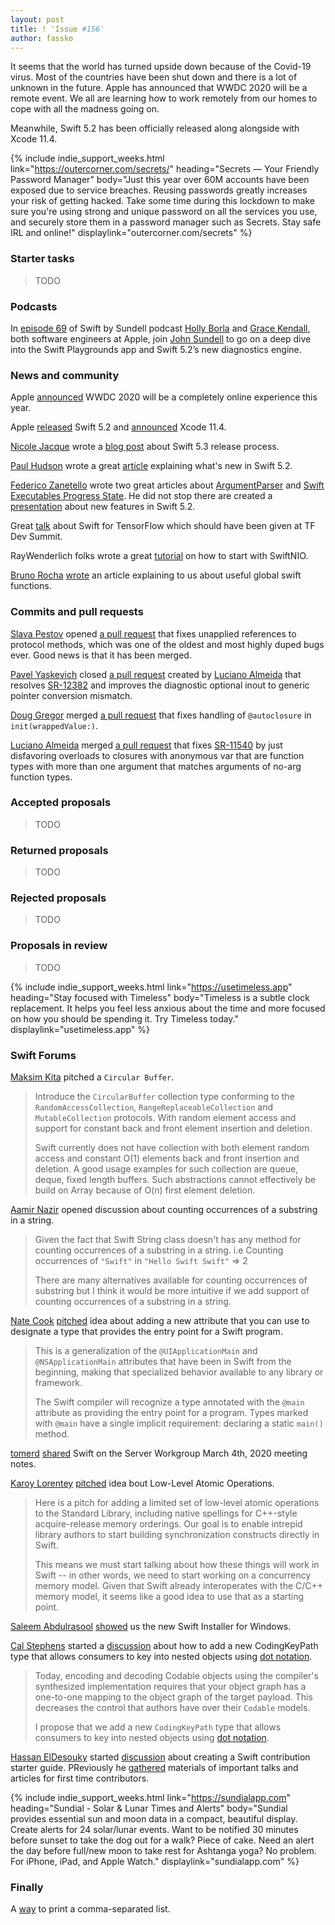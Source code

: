```yaml
---
layout: post
title: ! 'Issue #156'
author: fassko
---
```


It seems that the world has turned upside down because of the Covid-19 virus. Most of the countries have been shut down and there is a lot of unknown in the future.
Apple has announced that WWDC 2020 will be a remote event. We all are learning how to work remotely from our homes to cope with all the madness going on.

Meanwhile, Swift 5.2 has been officially released along alongside with Xcode 11.4.

<!--excerpt-->

{% include indie_support_weeks.html link="https://outercorner.com/secrets/" heading="Secrets — Your Friendly Password Manager" body="Just this year over 60M accounts have been exposed due to service breaches. Reusing passwords greatly increases your risk of getting hacked. Take some time during this lockdown to make sure you're using strong and unique password on all the services you use, and securely store them in a password manager such as Secrets. Stay safe IRL and online!" displaylink="outercorner.com/secrets" %}

### Starter tasks

> TODO

### Podcasts

In [episode 69](https://www.swiftbysundell.com/podcast/69/) of Swift by Sundell podcast [Holly Borla](https://twitter.com/hollyborla) and [Grace Kendall](https://twitter.com/gracekendall26), both software engineers at Apple, join [John Sundell](https://twitter.com/johnsundell) to go on a deep dive into the Swift Playgrounds app and Swift 5.2’s new diagnostics engine.

### News and community

Apple [announced](https://developer.apple.com/wwdc20/) WWDC 2020 will be a completely online experience this year.

Apple [released](https://swift.org/blog/swift-5-2-released/) Swift 5.2 and [announced](https://developer.apple.com/documentation/xcode_release_notes/xcode_11_4_release_notes) Xcode 11.4.

[Nicole Jacque](https://github.com/najacque/) wrote a [blog post](https://swift.org/blog/5-3-release-process/) about Swift 5.3 release process.

[Paul Hudson](https://twitter.com/twostraws) wrote a great [article](https://www.hackingwithswift.com/articles/212/whats-new-in-swift-5-2) explaining what's new in Swift 5.2.

[Federico Zanetello](https://twitter.com/zntfdr) wrote two great articles about [ArgumentParser](https://www.fivestars.blog/code/a-look-into-argument-parser.html) and [Swift Executables Progress State](https://www.fivestars.blog/code/executables-progress.html).
He did not stop there are created a [presentation](https://speakerdeck.com/zntfdr/whats-new-in-swift-5-dot-2) about new features in Swift 5.2.

Great [talk](https://drive.google.com/file/d/1gI6Zk2jS0-MNkckYBnRFNtVCHoGKHWct/view) about Swift for TensorFlow which should have been given at TF Dev Summit.

RayWenderlich folks wrote a great [tutorial](https://www.raywenderlich.com/8016626-swiftnio-tutorial-practical-guide-for-asynchronous-problems) on how to start with SwiftNIO.

[Bruno Rocha](https://twitter.com/rockbruno_) [wrote](https://swiftrocks.com/useful-global-swift-functions.html) an article explaining to us about useful global swift functions.


### Commits and pull requests

[Slava Pestov](https://twitter.com/slava_pestov) opened [a pull request](https://github.com/apple/swift/pull/28698) that fixes unapplied references to protocol methods, which was one of the oldest and most highly duped bugs ever. Good news is that it has been merged.

[Pavel Yaskevich](https://github.com/xedin) closed [a pull request](https://github.com/apple/swift/pull/30627) created by [Luciano Almeida](https://github.com/LucianoPAlmeida) that resolves [SR-12382](https://bugs.swift.org/browse/SR-12382) and improves the diagnostic optional inout to generic pointer conversion mismatch.

[Doug Gregor](https://twitter.com/dgregor79) merged [a pull request](https://github.com/apple/swift/pull/30537) that fixes handling of `@autoclosure` in `init(wrappedValue:)`.

[Luciano Almeida](https://github.com/LucianoPAlmeida) merged [a pull request](https://github.com/apple/swift/pull/30440) that fixes [SR-11540](https://bugs.swift.org/browse/SR-11540) by just disfavoring overloads to closures with anonymous var that are function types with more than one argument that matches arguments of no-arg function types.

### Accepted proposals

> TODO

### Returned proposals

> TODO

### Rejected proposals

> TODO

### Proposals in review

> TODO

{% include indie_support_weeks.html link="https://usetimeless.app" heading="Stay focused with Timeless" body="Timeless is a subtle clock replacement. It helps you feel less anxious about the time and more focused on how you should be spending it. Try Timeless today." displaylink="usetimeless.app" %}

### Swift Forums

[Maksim Kita](https://github.com/kitaisreal) pitched a `Circular Buffer`.

> Introduce the `CircularBuffer` collection type conforming to the `RandomAccessCollection`,
`RangeReplaceableCollection` and `MutableCollection` protocols. With random element
access and support for constant back and front element insertion and deletion.
> 
> Swift currently does not have collection with both element random access
and constant O(1) elements back and front insertion and deletion. A good
usage examples for such collection are queue, deque, fixed length buffers.
Such abstractions cannot effectively be build on Array because of O(n) first element deletion.

[Aamir Nazir](https://forums.swift.org/u/aamir-nazir) opened discussion about counting occurrences of a substring in a string.

> Given the fact that Swift String class doesn't has any method for counting occurrences of a substring in a string. i.e
> Counting occurrences of `"Swift"` in `"Hello Swift Swift"` => 2
> 
> There are many alternatives available for counting occurrences of substring but I think it would be more intuitive if we add support of counting occurrences of a substring in a string.

[Nate Cook](https://twitter.com/nnnnnnnn) [pitched](https://forums.swift.org/t/main-type-based-program-execution/34624) idea about adding a new attribute that you can use to designate a type that provides the entry point for a Swift program.

> This is a generalization of the `@UIApplicationMain` and `@NSApplicationMain` attributes that have been in Swift from the beginning, making that specialized behavior available to any library or framework.
> 
> The Swift compiler will recognize a type annotated with the `@main` attribute as providing the entry point for a program. Types marked with `@main` have a single implicit requirement: declaring a static `main()` method.

[tomerd](https://forums.swift.org/u/tomerd) [shared](https://forums.swift.org/t/march-4th-2020/34617) Swift on the Server Workgroup March 4th, 2020 meeting notes.

[Karoy Lorentey](https://twitter.com/lorentey) [pitched](https://forums.swift.org/t/low-level-atomic-operations/34683) idea bout Low-Level Atomic Operations.

>Here is a pitch for adding a limited set of low-level atomic operations to the Standard Library, including native spellings for C++-style acquire-release memory orderings. Our goal is to enable intrepid library authors to start building synchronization constructs directly in Swift.
> 
> This means we must start talking about how these things will work in Swift -- in other words, we need to start working on a concurrency memory model. Given that Swift already interoperates with the C/C++ memory model, it seems like a good idea to use that as a starting point.

[Saleem Abdulrasool](https://twitter.com/compnerd) [showed](https://forums.swift.org/t/new-swift-installer-for-windows/34692) us the new Swift Installer for Windows.

[Cal Stephens](https://forums.swift.org/u/cal) started a [discussion](https://forums.swift.org/t/codingkeypath-add-support-for-encoding-and-decoding-nested-objects-with-dot-notation/34710) about how to add a new CodingKeyPath type that allows consumers to key into nested objects using [dot notation](https://developer.apple.com/documentation/objectivec/nsobject/1416468-value).

>Today, encoding and decoding Codable objects using the compiler's synthesized implementation requires that your object graph has a one-to-one mapping to the object graph of the target payload. This decreases the control that authors have over their `Codable` models.
> 
> I propose that we add a new `CodingKeyPath` type that allows consumers to key into nested objects using [dot notation](https://developer.apple.com/documentation/objectivec/nsobject/1416468-value).

[Hassan ElDesouky](https://forums.swift.org/u/HassanElDesouky) started [discussion](https://forums.swift.org/t/contribution-starter-guide/34747) about creating a Swift contribution starter guide. PReviously he [gathered](https://forums.swift.org/t/important-talks-and-articles-for-first-time-swift-contributors/34537) materials of important talks and articles for first time contributors.

{% include indie_support_weeks.html link="https://sundialapp.com" heading="Sundial - Solar & Lunar Times and Alerts" body="Sundial provides essential sun and moon data in a compact, beautiful display. Create alerts for 24 solar/lunar events. Want to be notified 30 minutes before sunset to take the dog out for a walk? Piece of cake. Need an alert the day before full/new moon to take rest for Ashtanga yoga? No problem. For iPhone, iPad, and Apple Watch." displaylink="sundialapp.com" %}

### Finally

A [way](https://twitter.com/jckarter/status/1238669170767585280) to print a comma-separated list.
